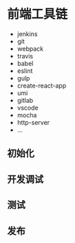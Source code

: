 # 前端工具链

* jenkins
* git
* webpack
* travis
* babel
* eslint
* gulp
* create-react-app
* umi
* gitlab
* vscode
* mocha
* http-server
* ...

## 初始化

## 开发调试

## 测试

## 发布
 